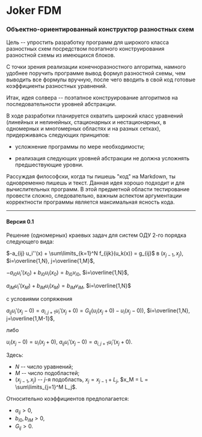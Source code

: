 # Joker FDM
### Объектно-ориентированный конструктор разностных схем

Цель -- упростить разработку программ для широкого класса разностных схем
посредством поэтапного конструирования разностной схемы из имеющихся блоков.

С точки зрения реализации конечноразностного алгоритма, намного удобнее
поручить программе вывод формул разностной схемы, чем выводить все формулы вручную,
после чего вводить в свой код готовые коэффициенты разностных уравнений.

Итак, идея солвера -- поэтапное конструирование алгоритмов на последовательности
уровней абстракции.

В ходе разработки планируется охватить широкий класс уравнений
(линейных и нелинейных, стационарных и нестационарных, в одномерных и многомерных
областях и на разных сетках), придерживаясь следующих принципов:

* усложнение программы по мере необходимости;

* реализация следующих уровней абстракции не должна усложнять предшествующие уровни.

Рассуждая философски, когда ты пишешь "код" на Markdown, ты одновременно пишешь и текст.
Данная идея хорошо подходит и для вычислительных программ.
В этой предметной области тестирование провести сложно, следовательно,
важным аспектом аргументации корректности программы является максимальная ясность кода.

---

#### Версия 0.1

Решение (одномерных) краевых задач для систем ОДУ 2-го порядка
следующего вида:

$-a_{ij} u_i''(x) + \sum\limits_{k=1}^N f_{ijk}(u_k(x)) = g_{ij}$ в $(x_{j-1}, x_j)$, $i=\overline{1,N}, j=\overline{1,M}$,

$-a_{i0}u_i'(x_0) + b_{i0}u_i(x_0) = b_{i0}v_{i0}$, $i=\overline{1,N}$,

$a_{iM}u_i'(x_M) + b_{iM}u_i(x_M) = b_{iM}v_{iM}$, $i=\overline{1,N}$

с условиями сопряжения

$a_{ij} u_i'(x_j - 0) = a_{i,j+1} u_i'(x_j + 0) = G_{ij}(u_i(x_j + 0) - u_i(x_j - 0))$, $i=\overline{1,N}, j=\overline{1,M-1}$,

либо

$u_i(x_j - 0) = u_i(x_j + 0)$, $a_{ij}u_i'(x_j - 0) = a_{i,j+1}u_i'(x_j + 0)$.


Здесь:

* $N$ -- число уравнений;
* $M$ -- число подобластей;
* $(x_{j-1}, x_j)$ -- $j$-я подобласть, $x_j = x_{j-1} + L_j$, $x_M = L = \sum\limits_{j=1}^M L_j$.

Относительно коэффициентов предполагается:

* $a_{ij} > 0$,
* $b_{i0}, b_{iM} > 0$,
* $G_{ij} > 0$.
